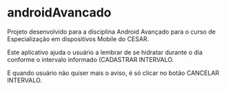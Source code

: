 # androidAvancado
Projeto desenvolvido para a disciplina Android Avançado para o curso de Especialização em dispositivos Mobile do CESAR.

Este aplicativo ajuda o usuário a lembrar de se hidratar durante o dia conforme o intervalo informado (CADASTRAR INTERVALO.

E quando usuário não quiser mais o aviso, é só clicar no botão CANCELAR INTERVALO.
